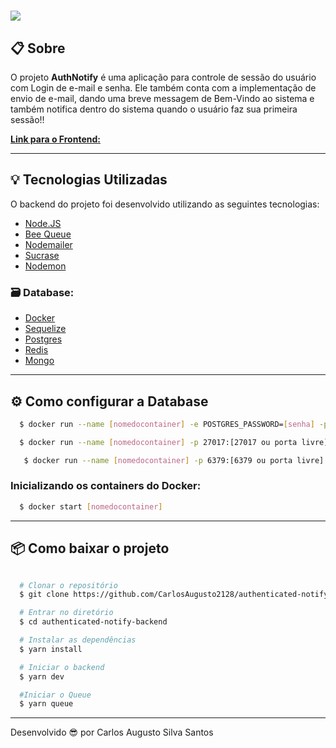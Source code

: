 <h1>
  <img src="https://ik.imagekit.io/ik54mxkwpj/logoAuthNotify_6zwto07QZ.png" />
</h1>

## 📋 Sobre

O projeto **AuthNotify** é uma aplicação para controle de sessão do usuário com Login de e-mail e senha. Ele também conta com a implementação de envio de e-mail, dando uma breve messagem de Bem-Vindo ao sistema e também notifica dentro do sistema quando o usuário faz sua primeira sessão!!

[**Link para o Frontend:**](https://github.com/CarlosAugusto2128/authenticated-notify-frontend)

---

## 💡 Tecnologias Utilizadas

O backend do projeto foi desenvolvido utilizando as seguintes tecnologias:

- [Node.JS](https://nodejs.org/en/)
- [Bee Queue](https://github.com/bee-queue/bee-queue)
- [Nodemailer](https://nodemailer.com/about/)
- [Sucrase](https://github.com/alangpierce/sucrase)
- [Nodemon](https://nodemon.io/)

### 🗃 **Database**:

- [Docker](https://www.docker.com/)
- [Sequelize](https://sequelize.org/)
- [Postgres](https://www.postgresql.org/)
- [Redis](https://redis.io/)
- [Mongo](https://www.mongodb.com/)

---

## ⚙ Como configurar a Database

```bash
  $ docker run --name [nomedocontainer] -e POSTGRES_PASSWORD=[senha] -p 5432:[5432 ou porta livre] -d postgres

  $ docker run --name [nomedocontainer] -p 27017:[27017 ou porta livre] -d -t mongo

   $ docker run --name [nomedocontainer] -p 6379:[6379 ou porta livre] -d -t redis:alpine

```

### Inicializando os containers do Docker:

```bash
  $ docker start [nomedocontainer]
```

---

## 📦 Como baixar o projeto

```bash

  # Clonar o repositório
  $ git clone https://github.com/CarlosAugusto2128/authenticated-notify-backend

  # Entrar no diretório
  $ cd authenticated-notify-backend

  # Instalar as dependências
  $ yarn install

  # Iniciar o backend
  $ yarn dev

  #Iniciar o Queue
  $ yarn queue
```

---

Desenvolvido 😎 por Carlos Augusto Silva Santos
